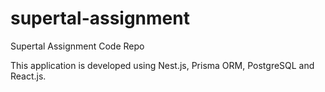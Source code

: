 # supertal-assignment
Supertal Assignment Code Repo

This application is developed using Nest.js, Prisma ORM, PostgreSQL and React.js.
